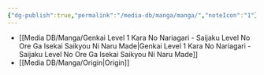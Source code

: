 ```yaml
---
{"dg-publish":true,"permalink":"/media-db/manga/manga/","noteIcon":"1"}
---
```




- [[Media DB/Manga/Genkai Level 1 Kara No Nariagari - Saijaku Level No Ore Ga Isekai Saikyou Ni Naru Made\|Genkai Level 1 Kara No Nariagari - Saijaku Level No Ore Ga Isekai Saikyou Ni Naru Made]]
- [[Media DB/Manga/Origin\|Origin]]

